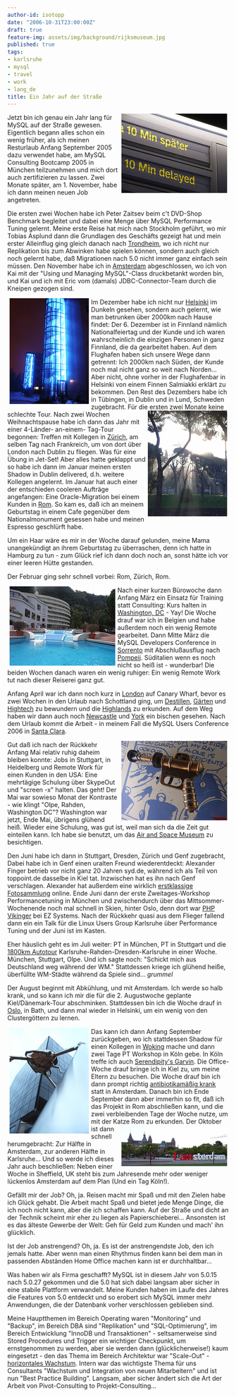 ```yaml
---
author-id: isotopp
date: "2006-10-31T23:00:00Z"
draft: true
feature-img: assets/img/background/rijksmuseum.jpg
published: true
tags:
- karlsruhe
- mysql
- travel
- work
- lang_de
title: Ein Jahr auf der Straße
---
```

<!--s9ymdb:4099--><img width='240' height='180' style="float: right; border: 0px; padding-left: 5px; padding-right: 5px;" src="/uploads/train_delayed.jpg" alt="" /> Jetzt bin ich genau ein Jahr lang für MySQL auf der Straße gewesen. Eigentlich begann alles schon ein wenig früher, als ich meinen Resturlaub Anfang September 2005 dazu verwendet habe, am MySQL Consulting Bootcamp 2005 in München teilzunehmen und mich dort auch zertifizieren zu lassen. Zwei Monate später, am 1. November, habe ich dann meinen neuen Job angetreten.

Die ersten zwei Wochen habe ich Peter Zaitsev beim c't DVD-Shop Benchmark begleitet und dabei eine Menge über MySQL Performance Tuning gelernt. Meine erste Reise hat mich nach Stockholm geführt, wo mir Tobias Asplund dann die Grundlagen des Geschäfts gezeigt hat und mein erster Alleinflug ging gleich danach nach <a href="http://flickr.com/photos/isotopp/sets/1517461/">Trondheim</a>, wo ich nicht nur Replikation bis zum Abwinken habe spielen können, sondern auch gleich noch gelernt habe, daß Migrationen nach 5.0 nicht immer ganz einfach sein müssen. Den November habe ich in <a href="http://flickr.com/photos/isotopp/sets/1517181/">Amsterdam</a> abgeschlossen, wo ich von Kai mit der "Using und Managing MySQL"-Class druckbetankt worden bin, und Kai und ich mit Eric vom (damals) JDBC-Connector-Team durch die Kneipen gezogen sind.


<!--s9ymdb:4098--><img width='180' height='240' style="float: left; border: 0px; padding-left: 5px; padding-right: 5px;" src="/uploads/helsinki_hotel.jpg" alt="" /> Im Dezember habe ich nicht nur <a href="http://flickr.com/photos/isotopp/sets/1517298/">Helsinki</a> im Dunkeln gesehen, sondern auch gelernt, wie man betrunken über 2000km nach Hause findet: Der 6. Dezember ist in Finnland nämlich Nationalfeiertag und der Kunde und ich waren wahrscheinlich die einzigen Personen in ganz Finnland, die da gearbeitet haben. Auf dem Flughafen haben sich unsere Wege dann getrennt: Ich 2000km nach Süden, der Kunde noch mal nicht ganz so weit nach Norden... Aber nicht, ohne vorher in der Flughafenbar in Helsinki von einem Finnen Salmiakki erklärt zu bekommen. Den Rest des Dezembers habe ich in Tübingen, in Dublin und in Lund, Schweden zugebracht. Für die ersten zwei Monate keine schlechte Tour.

<!--s9ymdb:4100--><img width='180' height='240' style="float: right; border: 0px; padding-left: 5px; padding-right: 5px;" src="/uploads/rome_sunlight.jpg" alt="" /> Nach zwei Wochen Weihnachtspause habe ich dann das Jahr mit einer 4-Länder- an-einem- Tag-Tour begonnen: Treffen mit Kollegen in <a href="http://flickr.com/photos/isotopp/sets/72057594060136768/">Zürich</a>, am selben Tag nach Frankreich, um von dort über London nach Dublin zu fliegen. Was für eine Übung in Jet-Set! Aber alles hatte geklappt und so habe ich dann im Januar meinen ersten Shadow in Dublin delivered, d.h. weitere Kollegen angelernt. Im Januar hat auch einer der entschieden cooleren Aufträge angefangen: Eine Oracle-Migration bei einem Kunden in <a href="http://flickr.com/photos/isotopp/sets/1818298/">Rom</a>. So kam es, daß ich an meinem Geburtstag in einem Cafe gegenüber dem Nationalmonument gesessen habe und meinen Espresso geschlürft habe.

Um ein Haar wäre es mir in der Woche darauf gelunden, meine Mama unangekündigt an ihrem Geburtstag zu überraschen, denn ich hatte in Hamburg zu tun - zum Glück rief ich dann doch noch an, sonst hätte ich vor einer leeren Hütte gestanden. 

Der Februar ging sehr schnell vorbei: Rom, Zürich, Rom. 

<!--s9ymdb:4101--><img width='240' height='180' style="float: left; border: 0px; padding-left: 5px; padding-right: 5px;" src="/uploads/hilton_sorrento.jpg" alt="" /> Nach einer kurzen Bürowoche dann Anfang März ein Einsatz für Training statt Consulting: Kurs halten in <a href="http://flickr.com/photos/isotopp/sets/72057594073244248/">Washington, DC</a> - Yay! Die Woche drauf war ich in Belgien und habe außerdem noch ein wenig Remote gearbeitet. Dann Mitte März die MySQL Developers Conference in <a href="http://flickr.com/photos/isotopp/sets/72057594081059126/">Sorrento</a> mit Abschlußausflug nach <a href="http://flickr.com/photos/isotopp/sets/72057594086364760/">Pompeii</a>. Süditalien wenn es noch nicht so heiß ist - wunderbar! Die beiden Wochen danach waren ein wenig ruhiger: Ein wenig Remote Work tut nach dieser Reiserei ganz gut. 

Anfang April war ich dann noch kurz in <a href="http://flickr.com/photos/isotopp/sets/72057594101102683/">London</a> auf Canary Wharf, bevor es zwei Wochen in den Urlaub nach Schottland ging, um <a href="http://flickr.com/photos/isotopp/sets/72057594110453200/">Destillen</a>, <a href="http://flickr.com/photos/isotopp/sets/72057594110420030/">Gärten</a> und <a href="http://flickr.com/photos/isotopp/sets/72057594111153226/">Hightech</a> zu bewundern und die <a href="http://flickr.com/photos/isotopp/sets/72057594110452512/">Highlands</a> zu erkunden. Auf dem Weg haben wir dann auch noch <a href="http://flickr.com/photos/isotopp/sets/72057594109607949/">Newcastle</a> und <a href="http://flickr.com/photos/isotopp/sets/72057594111165142/">York</a> ein bischen gesehen. Nach dem Urlaub kommt die Arbeit - in meinem Fall die MySQL Users Conference 2006 in <a href="http://flickr.com/photos/isotopp/sets/72057594116763450/">Santa Clara</a>. 

<!--s9ymdb:4102--><img width='240' height='180' style="float: right; border: 0px; padding-left: 5px; padding-right: 5px;" src="/uploads/raygun.jpg" alt="" /> Gut daß ich nach der Rückkehr Anfang Mai relativ ruhig daheim bleiben konnte: Jobs in Stuttgart, in Heidelberg und Remote Work für einen Kunden in den USA: Eine mehrtägige Schulung über SkypeOut und "screen -x" halten. Das geht! Der Mai war sowieso Monat der Kontraste - wie klingt "Olpe, Rahden, Washington DC"? Washington war jetzt, Ende Mai, übrigens glühend heiß. Wieder eine Schulung, was gut ist, weil man sich da die Zeit gut einteilen kann. Ich habe sie benutzt, um das <a href="http://flickr.com/photos/isotopp/sets/72157594153195373/">Air and Space Museum</a> zu besichtigen.

Den Juni habe ich dann in Stuttgart, Dresden, Zürich und Genf zugebracht, Dabei habe ich in Genf einen uralten Freund wiederentdeckt: Alexander Finger betrieb vor nicht ganz 20 Jahren syd.de, während ich als Teil von toppoint.de dasselbe in Kiel tat. Inzwischen hat es ihn nach Genf verschlagen. Alexander hat außerdem eine wirklich <a href="http://flickr.com/photos/genevainformation/">erstklassige Fotosammlung</a> online. Ende Juni dann der erste Zweitages-Workshop Performancetuning in München und zwischendurch über das Mittsommer-Wochenende noch mal schnell in Skien, hinter Oslo, denn dort war <a href="http://flickr.com/photos/isotopp/sets/72157594175827745/">PHP Vikinger</a> bei EZ Systems. Nach der Rückkehr quasi aus dem Flieger fallend dann ein ein Talk für die Linux Users Group Karlsruhe über Performance Tuning und der Juni ist im Kasten.

Eher häuslich geht es im Juli weiter: PT in München, PT in Stuttgart und die <a href="http://blog.koehntopp.de/archives/1320-Sommerwind....html">1800km Autotour</a> Karlsruhe-Rahden-Dresden-Karlsruhe in einer Woche. München, Stuttgart, Olpe. Und ich sagte noch: "Schickt mich aus Deutschland weg während der WM." Stattdessen kriege ich glühend heiße, überfüllte WM-Städte während da Spiele sind... *grummel*

Der August beginnt mit Abkühlung, und mit Amsterdam. Ich werde so halb krank, und so kann ich mir die für die 2. Augustwoche geplante Kiel/Dänemark-Tour abschminken. Stattdessen bin ich die Woche drauf in <a href="http://flickr.com/photos/isotopp/sets/72157594243837761/">Oslo</a>, in Bath, und dann mal wieder in Helsinki, um ein wenig von den Clustergöttern zu lernen. 

<!--s9ymdb:4103--><img width='180' height='240' style="float: left; border: 0px; padding-left: 5px; padding-right: 5px;" src="/uploads/woking_martian.jpg" alt="" /> Das kann ich dann Anfang September zurückgeben, wo ich stattdessen Shadow für einen Kollegen in <a href="http://flickr.com/photos/isotopp/sets/72157594268558446/">Woking</a> mache und dann zwei Tage PT Workshop in Köln gebe. In Köln treffe ich auch <a href="http://garv.in/serendipity/archives/976-Koelnisch-Walking-mit-Kris-und-Barbara-Schoeneberger.html">Serendipity's Garvin</a>. Die Office-Woche drauf bringe ich in Kiel zu, um meine Eltern zu besuchen. Die Woche drauf bin ich dann prompt richtig <a href="http://blog.koehntopp.de/archives/1408-Kris-krank-zu-Haus.html">antibiotikamäßig krank</a> statt in Amsterdam. Danach bin ich Ende September dann aber immerhin so fit, daß ich das Projekt in Rom abschließen kann, und die zwei verbleibenden Tage der Woche nutze, um mit der Katze Rom zu erkunden.

<!--s9ymdb:4104--><img width='240' height='93' style="float: right; border: 0px; padding-left: 5px; padding-right: 5px;" src="/uploads/i_am_sterdam.jpg" alt="" /> Der Oktober ist dann schnell herumgebracht: Zur Hälfte in Amsterdam, zur anderen Hälfte in Karlsruhe... Und so werde ich dieses Jahr auch beschließen: Neben einer Woche in Sheffield, UK steht bis zum Jahresende mehr oder weniger lückenlos Amsterdam auf dem Plan (Und ein Tag Köln!).

Gefällt mir der Job? Oh, ja. Reisen macht mir Spaß und mit den Zielen habe ich Glück gehabt. Die Arbeit macht Spaß und bietet jede Menge Dinge, die ich noch nicht kann, aber die ich schaffen kann. Auf der Straße und dicht an der Technik scheint mir eher zu liegen als Papierschieberei... Ansonsten ist es das älteste Gewerbe der Welt: Geh für Geld zum Kunden und mach' ihn glücklich.

Ist der Job anstrengend? Oh, ja. Es ist der anstrengendste Job, den ich jemals hatte. Aber wenn man einen Rhythmus finden kann bei dem man in passenden Abständen Home Office machen kann ist er durchhaltbar...

Was haben wir als Firma geschafft? MySQL ist in diesem Jahr von 5.0.15 nach 5.0.27 gekommen und die 5.0 hat sich dabei langsam aber sicher in eine stabile Plattform verwandelt. Meine Kunden haben im Laufe des Jahres die Features von 5.0 entdeckt und so erobert sich MySQL immer mehr Anwendungen, die der Datenbank vorher verschlossen geblieben sind. 

Meine Hauptthemen im Bereich Operating waren "Monitoring" und "Backup", im Bereich DBA sind "Replikation" und "SQL-Optimierung", im Bereich Entwicklung "InnoDB und Transaktionen" - seltsamerweise sind Stored Procedures und Trigger ein wichtiger Checkpunkt, um ernstgenommen zu werden, aber sie werden dann (glücklicherweise!) kaum eingesetzt - den das Thema im Bereich Architektur war "Scale-Out" - <a href="http://blog.koehntopp.de/archives/1349-Leben-mit-Fehlern-der-Schluessel-zum-Scaleout.html">horizontales Wachstum</a>. Intern war das wichtigste Thema für uns Consultants "Wachstum und Integration von neuen Mitarbeitern" und ist nun "Best Practice Building". Langsam, aber sicher ändert sich die Art der Arbeit von Pivot-Consulting to Projekt-Consulting...
